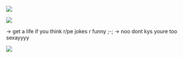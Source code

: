 ![](https://64.media.tumblr.com/10478b8430cb0f633eae761ddc14359e/19e38f937b4b44b4-3d/s2048x3072/d18c0a45e0498290810f818d6e4cfe3838c07b43.pnj)

![](https://64.media.tumblr.com/d0e6dd403067ac1b1e13ad71507087c5/6e9a71b5f3664bde-fd/s2048x3072/ea58769e8f895faf18f27569649415e1677216ad.pnj)

-> get a life if you think r/pe jokes r funny ;-;
-> noo dont kys youre too sexayyyy

![](https://64.media.tumblr.com/a1d93a2c8232f8efca030181e4429a28/f185d5fa8ce71c7c-f6/s100x200/90c63881f29797b47bab2726263705d74f19d7ae.pnj)
